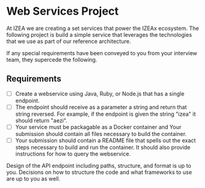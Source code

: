 # Web Services Project

At IZEA we are creating a set services that power the IZEAx ecosystem. The
following project is build a simple service that leverages the technologies
that we use as part of our reference architecture.

If any special requirements have been conveyed to you from your interview
team, they supercede the following.

## Requirements

- [ ] Create a webservice using Java, Ruby, or Node.js that has a single 
      endpoint.
- [ ] The endpoint should receive as a parameter a string and return that 
      string reversed. For example, if the endpoint is given the string 
      "izea" it should return "aezi".
- [ ] Your service must be packagable as a Docker container and Your 
      submission should contain all files necessary to build the container.
- [ ] Your submission should contain a README file that spells out the exact 
      steps necessary to build and run the container. It should also provide 
      instructions for how to query the webservice.

Design of the API endpoint including paths, structure, and format is up to 
you. Decisions on how to structure the code and what frameworks to use are 
up to you as well.
